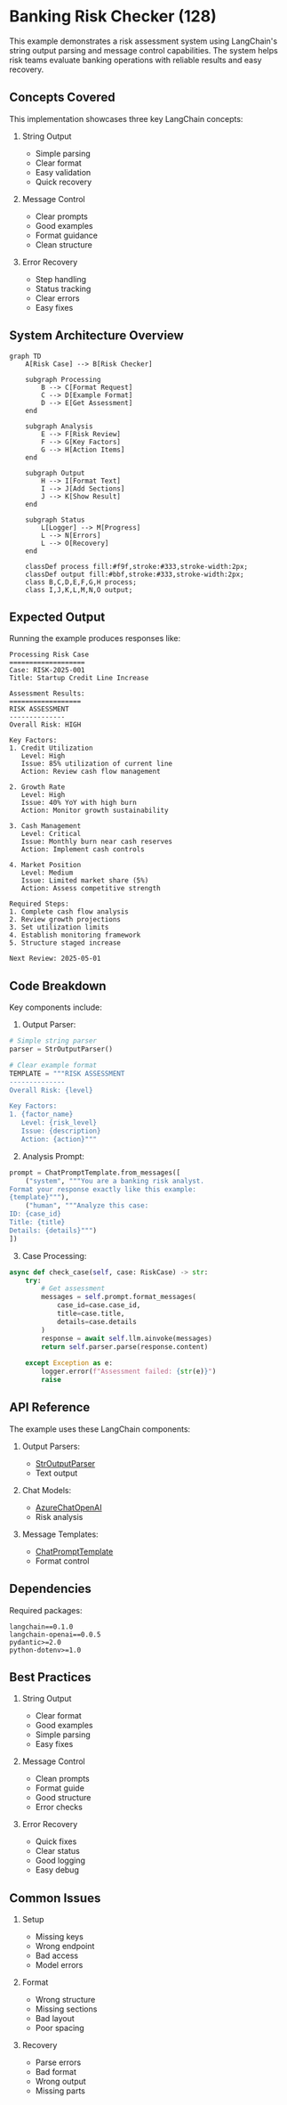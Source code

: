 # Banking Risk Checker (128)

This example demonstrates a risk assessment system using LangChain's string output parsing and message control capabilities. The system helps risk teams evaluate banking operations with reliable results and easy recovery.

## Concepts Covered

This implementation showcases three key LangChain concepts:

1. String Output
   - Simple parsing
   - Clear format
   - Easy validation
   - Quick recovery

2. Message Control
   - Clear prompts
   - Good examples
   - Format guidance
   - Clean structure

3. Error Recovery
   - Step handling
   - Status tracking
   - Clear errors
   - Easy fixes

## System Architecture Overview

```mermaid
graph TD
    A[Risk Case] --> B[Risk Checker]
    
    subgraph Processing
        B --> C[Format Request]
        C --> D[Example Format]
        D --> E[Get Assessment]
    end
    
    subgraph Analysis
        E --> F[Risk Review]
        F --> G[Key Factors]
        G --> H[Action Items]
    end
    
    subgraph Output
        H --> I[Format Text]
        I --> J[Add Sections]
        J --> K[Show Result]
    end
    
    subgraph Status
        L[Logger] --> M[Progress]
        L --> N[Errors]
        L --> O[Recovery]
    end

    classDef process fill:#f9f,stroke:#333,stroke-width:2px;
    classDef output fill:#bbf,stroke:#333,stroke-width:2px;
    class B,C,D,E,F,G,H process;
    class I,J,K,L,M,N,O output;
```

## Expected Output

Running the example produces responses like:

```
Processing Risk Case
===================
Case: RISK-2025-001
Title: Startup Credit Line Increase

Assessment Results:
==================
RISK ASSESSMENT
--------------
Overall Risk: HIGH

Key Factors:
1. Credit Utilization
   Level: High
   Issue: 85% utilization of current line
   Action: Review cash flow management

2. Growth Rate
   Level: High
   Issue: 40% YoY with high burn
   Action: Monitor growth sustainability

3. Cash Management
   Level: Critical
   Issue: Monthly burn near cash reserves
   Action: Implement cash controls

4. Market Position
   Level: Medium
   Issue: Limited market share (5%)
   Action: Assess competitive strength

Required Steps:
1. Complete cash flow analysis
2. Review growth projections
3. Set utilization limits
4. Establish monitoring framework
5. Structure staged increase

Next Review: 2025-05-01
```

## Code Breakdown

Key components include:

1. Output Parser:
```python
# Simple string parser
parser = StrOutputParser()

# Clear example format
TEMPLATE = """RISK ASSESSMENT
--------------
Overall Risk: {level}

Key Factors:
1. {factor_name}
   Level: {risk_level}
   Issue: {description}
   Action: {action}"""
```

2. Analysis Prompt:
```python
prompt = ChatPromptTemplate.from_messages([
    ("system", """You are a banking risk analyst.
Format your response exactly like this example:
{template}"""),
    ("human", """Analyze this case:
ID: {case_id}
Title: {title}
Details: {details}""")
])
```

3. Case Processing:
```python
async def check_case(self, case: RiskCase) -> str:
    try:
        # Get assessment
        messages = self.prompt.format_messages(
            case_id=case.case_id,
            title=case.title,
            details=case.details
        )
        response = await self.llm.ainvoke(messages)
        return self.parser.parse(response.content)
        
    except Exception as e:
        logger.error(f"Assessment failed: {str(e)}")
        raise
```

## API Reference

The example uses these LangChain components:

1. Output Parsers:
   - [StrOutputParser](https://api.python.langchain.com/en/latest/output_parsers/langchain_core.output_parsers.string.StrOutputParser.html)
   - Text output

2. Chat Models:
   - [AzureChatOpenAI](https://api.python.langchain.com/en/latest/chat_models/langchain_openai.chat_models.AzureChatOpenAI.html)
   - Risk analysis

3. Message Templates:
   - [ChatPromptTemplate](https://api.python.langchain.com/en/latest/prompts/langchain_core.prompts.chat.ChatPromptTemplate.html)
   - Format control

## Dependencies

Required packages:
```
langchain==0.1.0
langchain-openai==0.0.5
pydantic>=2.0
python-dotenv>=1.0
```

## Best Practices

1. String Output
   - Clear format
   - Good examples
   - Simple parsing
   - Easy fixes

2. Message Control
   - Clean prompts
   - Format guide
   - Good structure
   - Error checks

3. Error Recovery
   - Quick fixes
   - Clear status
   - Good logging
   - Easy debug

## Common Issues

1. Setup
   - Missing keys
   - Wrong endpoint
   - Bad access
   - Model errors

2. Format
   - Wrong structure
   - Missing sections
   - Bad layout
   - Poor spacing

3. Recovery
   - Parse errors
   - Bad format
   - Wrong output
   - Missing parts